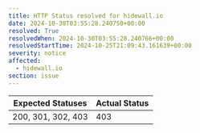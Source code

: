 ```yaml
---
title: HTTP Status resolved for hidewall.io
date: 2024-10-30T03:55:28.240750+00:00
resolved: True
resolvedWhen: 2024-10-30T03:55:28.240766+00:00
resolvedStartTime: 2024-10-25T21:09:43.161639+00:00
severity: notice
affected:
  - hidewall.io
section: issue
---
```


| Expected Statuses | Actual Status  |
|-------------------|----------------|
| 200, 301, 302, 403 | 403 |
